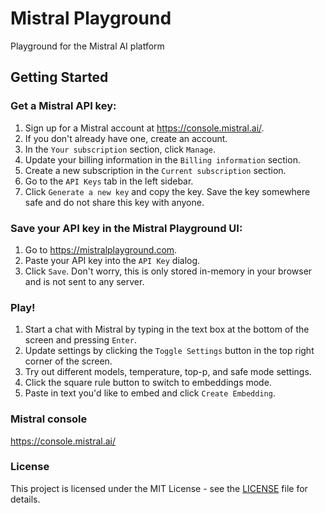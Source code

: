 # Mistral Playground

Playground for the Mistral AI platform

## Getting Started

### Get a Mistral API key:

1. Sign up for a Mistral account at https://console.mistral.ai/.
2. If you don't already have one, create an account.
3. In the `Your subscription` section, click `Manage`.
4. Update your billing information in the `Billing information` section.
5. Create a new subscription in the `Current subscription` section.
6. Go to the `API Keys` tab in the left sidebar.
7. Click `Generate a new key` and copy the key. Save the key somewhere safe and do not share this key with anyone.

### Save your API key in the Mistral Playground UI:

1. Go to https://mistralplayground.com.
2. Paste your API key into the `API Key` dialog.
3. Click `Save`. Don't worry, this is only stored in-memory in your browser and is not sent to any server.

### Play!

1. Start a chat with Mistral by typing in the text box at the bottom of the screen and pressing `Enter`.
2. Update settings by clicking the `Toggle Settings` button in the top right corner of the screen.
3. Try out different models, temperature, top-p, and safe mode settings.
4. Click the square rule button to switch to embeddings mode.
5. Paste in text you'd like to embed and click `Create Embedding`.

### Mistral console

https://console.mistral.ai/

### License

This project is licensed under the MIT License - see the [LICENSE](LICENSE) file for details.
